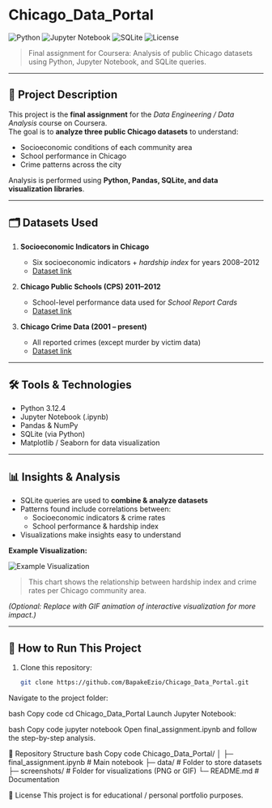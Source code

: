 # Chicago_Data_Portal
![Python](https://img.shields.io/badge/Python-3.12.4-blue?logo=python) ![Jupyter Notebook](https://img.shields.io/badge/Jupyter-Notebook-orange?logo=jupyter) ![SQLite](https://img.shields.io/badge/SQLite-3.41-lightgrey?logo=sqlite) ![License](https://img.shields.io/badge/License-Educational-lightgrey)

> Final assignment for Coursera: Analysis of public Chicago datasets using Python, Jupyter Notebook, and SQLite queries.

---

## 📌 Project Description
This project is the **final assignment** for the *Data Engineering / Data Analysis* course on Coursera.  
The goal is to **analyze three public Chicago datasets** to understand:  

- Socioeconomic conditions of each community area  
- School performance in Chicago  
- Crime patterns across the city  

Analysis is performed using **Python, Pandas, SQLite, and data visualization libraries**.

---

## 🗂 Datasets Used
1. **Socioeconomic Indicators in Chicago**  
   - Six socioeconomic indicators + *hardship index* for years 2008–2012  
   - [Dataset link](https://data.cityofchicago.org/Health-Human-Services/Census-Data-Selected-socioeconomic-indicators-in-C/kn9c-c2s2)  

2. **Chicago Public Schools (CPS) 2011–2012**  
   - School-level performance data used for *School Report Cards*  
   - [Dataset link](https://data.cityofchicago.org/Education/Chicago-Public-Schools-Progress-Report-Cards-2011-/9xs2-f89t)  

3. **Chicago Crime Data (2001 – present)**  
   - All reported crimes (except murder by victim data)  
   - [Dataset link](https://data.cityofchicago.org/Public-Safety/Crimes-2001-to-present/ijzp-q8t2)  

---

## 🛠 Tools & Technologies
- Python 3.12.4  
- Jupyter Notebook (.ipynb)  
- Pandas & NumPy  
- SQLite (via Python)  
- Matplotlib / Seaborn for data visualization  

---

## 📊 Insights & Analysis
- SQLite queries are used to **combine & analyze datasets**  
- Patterns found include correlations between:  
  - Socioeconomic indicators & crime rates  
  - School performance & hardship index  
- Visualizations make insights easy to understand  

**Example Visualization:**  

![Example Visualization](./screenshots/visualization.png)  
> This chart shows the relationship between hardship index and crime rates per Chicago community area.  

*(Optional: Replace with GIF animation of interactive visualization for more impact.)*

---

## 🚀 How to Run This Project
1. Clone this repository:  
   ```bash
   git clone https://github.com/BapakeEzio/Chicago_Data_Portal.git
Navigate to the project folder:

bash
Copy code
cd Chicago_Data_Portal
Launch Jupyter Notebook:

bash
Copy code
jupyter notebook
Open final_assignment.ipynb and follow the step-by-step analysis.

📂 Repository Structure
bash
Copy code
Chicago_Data_Portal/
│
├─ final_assignment.ipynb    # Main notebook
├─ data/                     # Folder to store datasets
├─ screenshots/              # Folder for visualizations (PNG or GIF)
└─ README.md                 # Documentation


📜 License
This project is for educational / personal portfolio purposes.

